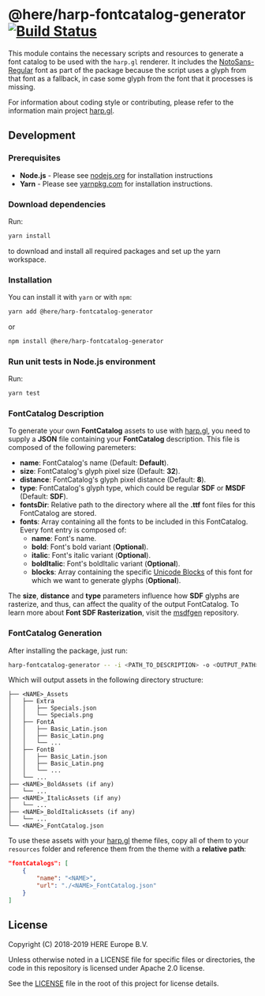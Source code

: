 # @here/harp-fontcatalog-generator [![Build Status](https://travis-ci.com/heremaps/harp-fontcatalog-generator.svg?branch=master)](https://travis-ci.com/heremaps/harp-fontcatalog-generator)

This module contains the necessary scripts and resources to generate a font catalog to be used with the `harp.gl` renderer.
It includes the [NotoSans-Regular](`resources/NotoSans-Regular.ttf`) font as part of the package because the script uses a glyph from that font as a fallback, in case some glyph from the font that it processes is missing.

For information about coding style or contributing, please refer to the information main project [harp.gl](https://github.com/heremaps/harp.gl).

## Development

### Prerequisites

* __Node.js__ - Please see [nodejs.org](https://nodejs.org/) for installation instructions
* __Yarn__ -  Please see [yarnpkg.com](https://yarnpkg.com/en/) for installation instructions.

### Download dependencies

Run:

```sh
yarn install
```

to download and install all required packages and set up the yarn workspace.

### Installation

You can install it with `yarn` or with `npm`:

```sh
yarn add @here/harp-fontcatalog-generator
```

or

```sh
npm install @here/harp-fontcatalog-generator
```

### Run unit tests in Node.js environment

Run:

```sh
yarn test
```

### FontCatalog Description

To generate your own __FontCatalog__ assets to use with [harp.gl](https://github.com/heremaps/harp.gl), you need to supply a __JSON__ file containing your __FontCatalog__ description. This file is composed of the following paremeters:

* __name__: FontCatalog's name (Default: __Default__).
* __size__: FontCatalog's glyph pixel size (Default: __32__).
* __distance__: FontCatalog's glyph pixel distance (Default: __8__).
* __type__: FontCatalog's glyph type, which could be regular __SDF__ or __MSDF__ (Default: __SDF__).
* __fontsDir__: Relative path to the directory where all the __.ttf__ font files for this FontCatalog are stored.
* __fonts__: Array containing all the fonts to be included in this FontCatalog. Every font entry is composed of:
  - __name__: Font's name.
  - __bold__: Font's bold variant (__Optional__).
  - __italic__: Font's italic variant (__Optional__).
  - __boldItalic__: Font's boldItalic variant (__Optional__).
  - __blocks__: Array containing the specific [Unicode Blocks](https://en.wikipedia.org/wiki/Unicode_block) of this font for which we want to generate glyphs (__Optional__).

The __size__, __distance__ and __type__ parameters influence how __SDF__ glyphs are rasterize, and thus, can affect the quality of the output FontCatalog. To learn more about __Font SDF Rasterization__, visit the [msdfgen](https://github.com/Chlumsky/msdfgen) repository.

### FontCatalog Generation

After installing the package, just run:

```sh
harp-fontcatalog-generator -- -i <PATH_TO_DESCRIPTION> -o <OUTPUT_PATH>
```

Which will output assets in the following directory structure:

```
├── <NAME>_Assets
│   ├── Extra
│   │   ├── Specials.json
│   │   └── Specials.png
│   ├── FontA
│   │   ├── Basic_Latin.json
│   │   ├── Basic_Latin.png
│   │   └── ...
│   ├── FontB
│   │   ├── Basic_Latin.json
│   │   ├── Basic_Latin.png
│   │   └── ...
│   └── ...
├── <NAME>_BoldAssets (if any)
│   └── ...
├── <NAME>_ItalicAssets (if any)
│   └── ...
├── <NAME>_BoldItalicAssets (if any)
│   └── ...
└── <NAME>_FontCatalog.json
```

To use these assets with your [harp.gl](https://github.com/heremaps/harp.gl) theme files, copy all of them to your `resources` folder and reference them from the theme with a __relative path__:

```json
"fontCatalogs": [
    {
        "name": "<NAME>",
        "url": "./<NAME>_FontCatalog.json"
    }
]
```


## License

Copyright (C) 2018-2019 HERE Europe B.V.

Unless otherwise noted in a LICENSE file for specific files or directories, the code in this repository is licensed under Apache 2.0 license.

See the [LICENSE](./LICENSE) file in the root of this project for license details.
